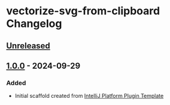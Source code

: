 <!-- Keep a Changelog guide -> https://keepachangelog.com -->

# vectorize-svg-from-clipboard Changelog

## [Unreleased]

## [1.0.0] - 2024-09-29

### Added

- Initial scaffold created from [IntelliJ Platform Plugin Template](https://github.com/JetBrains/intellij-platform-plugin-template)

[Unreleased]: https://github.com/heftekharm/vectorize-svg-from-clipboard/compare/v1.0.0...HEAD
[1.0.0]: https://github.com/heftekharm/vectorize-svg-from-clipboard/commits/v1.0.0
